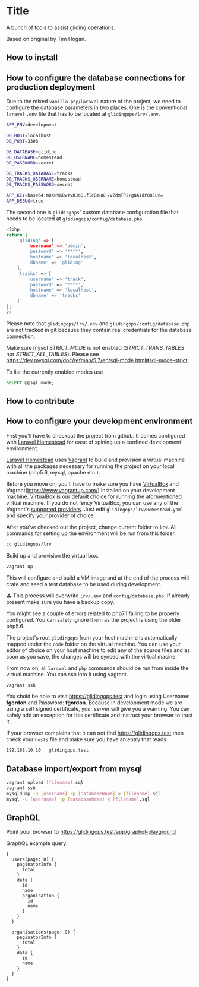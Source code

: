 # Title

A bunch of tools to assist gliding operations.

Based on original by Tim Hogan.

## How to install

## How to configure the database connections for production deployment
Due to the mixed `vanilla php`/`laravel` nature of the project, we need to configure the database parameters in two places. 
One is the conventional `laravel` `.env` file that has to be located at `glidingops/lrv/.env`.
```bash
APP_ENV=development

DB_HOST=localhost
DB_PORT=3306

DB_DATABASE=gliding
DB_USERNAME=homestead
DB_PASSWORD=secret

DB_TRACKS_DATABASE=tracks
DB_TRACKS_USERNAME=homestead
DB_TRACKS_PASSWORD=secret

APP_KEY=base64:m8XNVK0wYvRJoDLfIcBYuK+/vZdmTP2+g8A1dPOOEUc=
APP_DEBUG=true
```

The second one is `glidingops`' custom database configuration file that needs to be located at `glidingops/config/database.php`
```bash
<?php
return [
    'gliding' => [
        'username' => 'admin',
        'password' => '****',
        'hostname' => 'localhost',
        'dbname' => 'gliding'
    ],
    'tracks' => [
        'username' => 'track',
        'password' => '****',
        'hostname' => 'localhost',
        'dbname' => 'tracks'
    ]
];
?>
```
Please note that `glidingops/lrv/.env` and `glidingops/config/database.php` are not tracked in git because they contain real credentials for the database connection.

Make sure mysql *STRICT_MODE* is not enabled (*STRICT_TRANS_TABLES* nor *STRICT_ALL_TABLES*). Please see https://dev.mysql.com/doc/refman/5.7/en/sql-mode.html#sql-mode-strict

To list the currently enabled modes use
```sql
SELECT @@sql_mode;
```

## How to contribute

## How to configure your development environment
First you'll have to checkout the project from github. It comes configured with [Laravel Homestead](https://laravel.com/docs/5.8/homestead) for ease of spining up a confined development environment.

[Laravel Homestead](https://laravel.com/docs/5.8/homestead) uses [Vagrant](https://www.vagrantup.com/) to build and provision a virtual machine with all the packages necessary for running the project on your local machine (php5.6, mysql, apache etc.).

Before you move on, you'll have to make sure you have [VirtualBox](https://www.virtualbox.org/wiki/Downloads) and Vagrant(https://www.vagrantup.com/) installed on your development machine. VirtualBox is our default choice for running the aformentioned virtual machine. If you do not fency VirtualBox, you can use any of the Vagrant's [supported providers](https://www.vagrantup.com/docs/providers/). Just edit `glidingops/lrv/Homestead.yaml` and specify your provider of choice.

After you've checked out the project, change current folder to `lrv`. All commands for setting up the environment will be run from this folder.
```bash
cd glidingops/lrv
```

Build up and provision the virtual box.
```bash
vagrant up
```

This will configure and build a VM image and at the end of the process will crate and seed a test database to be used during development.

:warning: This process will overwrite `lrv/.env` and `config/database.php`. If already present make sure you have a backup copy.

You might see a couple of errors related to php7.1 failing to be properly configured. You can safely ignore them as the project is using the older php5.6.

The project's root `glidingops` from your host machine is automatically mapped under the `code` folder on the virtual machine. You can use your editor of choice on your host machine to edit any of the source files and as soon as you save, the changes will be synced with the virtual macine. 

From now on, all `laravel` and `php` commands should be run from inside the virtual machine. You can ssh into it using vagrant.
```bash
vagrant ssh
```

You shold be able to visit https://glidingops.test and login using Username: **fgordon** and Password: **fgordon**. Because in development mode we are using a self signed certificate, your server will give you a warning. You can safely add an exception for this certificate and instruct your browser to trust it.

If your browser complains that it can not find https://glidingops.test then check your `hosts` file and make sure you have an entry that reads
```bash
192.168.10.10   glidingops.test
```

## Database import/export from mysql
```bash
vagrant upload [filename].sql
vagrant ssh
mysqldump -u [username] -p [databaseName] > [filename].sql
mysql -u [username] -p [databaseName] < [filename].sql
```

## GraphQL
Point your browser to https://glidingops.test/app/graphql-playground

GraphQL example query:
```
{
  users(page: 0) {
    paginatorInfo {
      total
    }
    data {
      id
      name
      organisation {
        id
        name
      }
    }
  }
  
  organisations(page: 0) {
    paginatorInfo {
      total
    }
    data {
      id
      name
    }
  }
}
```